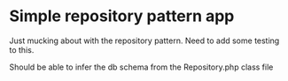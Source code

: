 # Simple repository pattern app 

Just mucking about with the repository pattern.  Need to add some 
testing to this.

Should be able to infer the db schema from the Repository.php class file